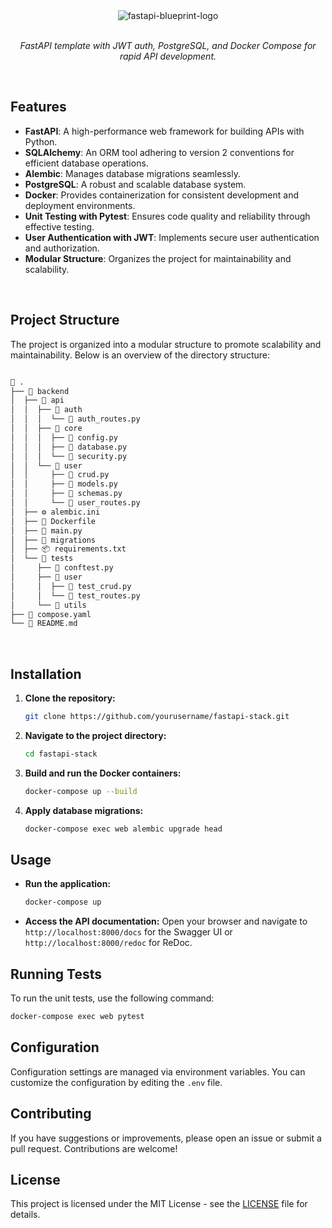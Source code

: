 <div align="center">
   <img src="https://github.com/user-attachments/assets/f4311d59-2dce-4542-b1e7-3973db6b9a5c" alt="fastapi-blueprint-logo" />
</div>
<br />
 <p align="center">
    <em>FastAPI template with JWT auth, PostgreSQL, and Docker Compose for rapid API development.</em>
 </p>
 
<br />

## Features

- **FastAPI**: A high-performance web framework for building APIs with Python.
- **SQLAlchemy**: An ORM tool adhering to version 2 conventions for efficient database operations.
- **Alembic**: Manages database migrations seamlessly.
- **PostgreSQL**: A robust and scalable database system.
- **Docker**: Provides containerization for consistent development and deployment environments.
- **Unit Testing with Pytest**: Ensures code quality and reliability through effective testing.
- **User Authentication with JWT**: Implements secure user authentication and authorization.
- **Modular Structure**: Organizes the project for maintainability and scalability.

<br />

## Project Structure

The project is organized into a modular structure to promote scalability and maintainability. Below is an overview of the directory structure:

```bash

📁 .
├── 📁 backend
│  ├── 📁 api
│  │  ├── 📁 auth
│  │  │  └── 📄 auth_routes.py
│  │  ├── 📁 core
│  │  │  ├── 📄 config.py
│  │  │  ├── 📄 database.py
│  │  │  └── 📄 security.py
│  │  └── 📁 user
│  │     ├── 📄 crud.py
│  │     ├── 📄 models.py
│  │     ├── 📄 schemas.py
│  │     └── 📄 user_routes.py
│  ├── ⚙️ alembic.ini
│  ├── 🐳 Dockerfile
│  ├── 📄 main.py
│  ├── 📁 migrations
│  ├── 📦 requirements.txt
│  └── 📁 tests
│     ├── 📄 conftest.py
│     ├── 📁 user
│     │  ├── 📄 test_crud.py
│     │  └── 📄 test_routes.py
│     └── 📁 utils
├── 🐳 compose.yaml
└── 📑 README.md

```


<br />


## Installation

1. **Clone the repository:**

   ```bash
   git clone https://github.com/yourusername/fastapi-stack.git
   ```

2. **Navigate to the project directory:**

   ```bash
   cd fastapi-stack
   ```

3. **Build and run the Docker containers:**

   ```bash
   docker-compose up --build
   ```

4. **Apply database migrations:**
   ```bash
   docker-compose exec web alembic upgrade head
   ```

## Usage

- **Run the application:**

  ```bash
  docker-compose up
  ```

- **Access the API documentation:**
  Open your browser and navigate to `http://localhost:8000/docs` for the Swagger UI or `http://localhost:8000/redoc` for ReDoc.

## Running Tests

To run the unit tests, use the following command:

```bash
docker-compose exec web pytest
```

## Configuration

Configuration settings are managed via environment variables. You can customize the configuration by editing the `.env` file.

## Contributing

If you have suggestions or improvements, please open an issue or submit a pull request. Contributions are welcome!

## License

This project is licensed under the MIT License - see the [LICENSE](LICENSE) file for details.
